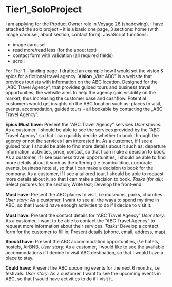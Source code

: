 # Tier1_SoloProject
I am applying for the Product Owner role in Voyage 26 (shadowing). I have attached the solo project – it is a basic one page, 3 sections: home (with image carousel, about section, contact form). 
JavaScript functions:
- image carousel
- read more/read less (for the about text)
- contact form with validation (all required fields)
- scroll

For Tier 1 – landing page, I drafted an example how I would set the vision & epics for a fictional travel agency.
**Vision**
„Visit ABC” is a website that provides tourists with information on the ABC location. Designed for the „ABC Travel Agency”, that provides guided tours and business travel opportunities, the website aims to help the agency gain visibility on the market, thus increasing the customer base and cashflow. Potential customers would get insights on the ABC location such as: places to visit, events, accomodation, guided tours – all bookable by contacting the „ABC Travel Agency”. 

**Epics**
**Must have:** Present the “ABC Travel Agency” services
_User stories:_
As a customer, I should be able to see the services provided by the “ABC Travel Agency” so that I can quickly decide whether to book through the agency or not the services I am interested in.
As a customer, if I see a guided tour, I should be able to find more details about it such as: departure information, activities, price, contact, so that I can make a decision to book.
As a customer, if I see business travel opportunities, I should be able to find more details about it such as the offering (i.e teambuilding, corporate events, business hotels), so that I can make a decision to book for the company.
As a customer, if I see a tailored tour, I should be able to request more details about it, so that I can make a decision to book.
_Tasks (for all)_: Select pictures for the section; Write text; Develop the front-end. 

**Must have:** Present the ABC places to visit, i.e museums, parks, churches.  
_User story:_
As a customer, I want to see all the ways to spend my time in ABC, so that I would have enough activities to do if I decide to visit it.

**Must have:** Present the contact details for “ABC Travel Agency”
_User story:_
As a customer, I want to be able to contact the “ABC Travel Agency” to request more information about their services.
_Tasks:_ Develop a contact form for the customer to fill in; Present details (phone, email, address, map).

**Should have:** Present the ABC accommodation opportunities, i/.e hotels, hostels, AirBNB. 
_User story:_
As a customer, I would like to see the available accommodations if I decide to visit ABC destination, so that I would have a place to stay.  

**Could have:** Present the ABC upcoming events for the next 6 months, i.e festivals. 
_User story:_
As a customer, I want to see the upcoming events in ABC, so that I would have activities to do if I visit it. 
